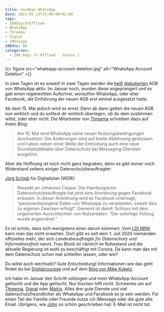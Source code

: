 ```yaml
---
title: Goodbye WhatsApp
date: 2021-05-13T15:00:00+02:00
tags: 
- 100DaysToOffload
- WhatsApp
- Threema
- Signal
- iMessage
100dto: 88
categories:
  - 100 Days To Offload - Season 1
---
```


{{< figure src="whatsapp-account-deletion.jpg" alt="WhatsApp Account Deletion" >}}


In zwei Tagen ist es soweit! In zwei Tagen werden die [heiß](https://www.zdf.de/nachrichten/digitales/whatsapp-neue-agbs-dsgvo-100.html) [diskutierten](https://www.faz.net/aktuell/wirtschaft/digitec/neue-whatsapp-agb-erlauben-teilen-von-daten-mit-facebook-17133680.html) AGB von WhatsApp aktiv. Im Januar noch, wurden diese angeprangert und es gab einen regelrechten Aufschrei, woraufhin WhatsApp, oder eher Facebook, die Einführung der neuen AGB erst einmal ausgesetzt hatte.

Ab dem 15. Mai jedoch wird es ernst. Denn ab dann gelten die neuen AGB nun wirklich und du solltest dir wirklich überlegen, ob du dem zustimmen willst, oder eher nicht. Die Mitarbeiter von [Threema](https://threema.ch/de/blog/posts/warum-threema-statt-whatsapp) schreiben dazu auf ihrem Blog:

> Am 15. Mai wird WhatsApp seine neuen Nutzungsbedingungen durchsetzen. Die Änderungen sind auf breite Ablehnung gestossen und haben neben einer Welle der Entrüstung auch eine neue Grundsatzdebatte über Datenschutz bei Messaging-Diensten ausgelöst.

Aber die Hoffnung ist noch nicht ganz begraben, denn es gibt immer noch Widerstand seitens einiger Datenschutzbeauftragter:

[Jörg Schieb](https://blog.wdr.de/digitalistan/whatsapp-draengelt-was-jetzt-passieren-muesste/) für Digitalistan (WDR):

> Respekt an Johannes Caspar.  Der Hamburgische Datenschutzbeauftragte hat jetzt eine Anordnung gegen Facebook erlassen. In dieser Anordnung wird es Facebook untersagt, “personenbezogene Daten von Whatsapp zu verarbeiten, soweit dies zu eigenen Zwecken erfolgt”. Gemeint ist damit: Schluss mit dem ungenierten Ausschlachten von Nutzerdaten. “Der sofortige Vollzug wurde angeordnet.”

Es ist schön, dass sich wenigstens einer darum kümmert. Vom [LDI NRW](https://www.ldi.nrw.de/) kann man das nicht erwarten. Dort gibt es seit dem 1. Juli 2020 niemanden offizielles mehr, der sich _Landesbeauftragte für Datenschutz und Informationsfreit_ nennt. Frau Block ist nämlich im Ruhestand und die aktuelle Regierung ist wohl zu beschäftigt mit Corona. Da kann man das mit dem Datenschutz schon mal schleifen lassen, oder wie?

Du willst auch wechseln? Gute Entscheidung! Informationen wie das geht findet du bei [Digitalcourage](https://digitalcourage.de/suche?keys=whatsapp) und auf dem [Blog von Mike Kuketz](https://www.kuketz-blog.de/datenschutzfreundliche-und-sichere-whatsapp-alternativen/). 

Ich habe im Januar den Schritt vollzogen und mein WhatsApp-Account gelöscht und die App gelöscht. Nur löschen hilft nicht. Schwenke um auf [Threema](https://threema.id/2s96rxbj), [Signal](https://www.signal.org/de/) oder [Matrix](https://matrix.org/). Alles drei gute Dienste und viel datenschutzfreundlicher als WhatsApp und Facebook es je sein werden. Für einen Teil der Familie oder Freunde nutze ich iMessage oder die gute alte Email. Übrigens, wie [John](https://dn15.de/goodbye-jabber-xmpp/) so schön geschrieben hat: E-Mail ist nicht tot.
